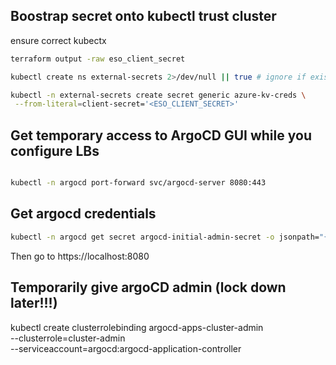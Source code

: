 ## Boostrap secret onto kubectl trust cluster

ensure correct kubectx

```bash
terraform output -raw eso_client_secret

kubectl create ns external-secrets 2>/dev/null || true # ignore if exists

kubectl -n external-secrets create secret generic azure-kv-creds \
 --from-literal=client-secret='<ESO_CLIENT_SECRET>'
```

## Get temporary access to ArgoCD GUI while you configure LBs

```bash

kubectl -n argocd port-forward svc/argocd-server 8080:443
```

## Get argocd credentials

```bash
kubectl -n argocd get secret argocd-initial-admin-secret -o jsonpath="{.data.password}" | base64 -d
```

Then go to https://localhost:8080

## Temporarily give argoCD admin (lock down later!!!)

kubectl create clusterrolebinding argocd-apps-cluster-admin \
 --clusterrole=cluster-admin \
 --serviceaccount=argocd:argocd-application-controller
